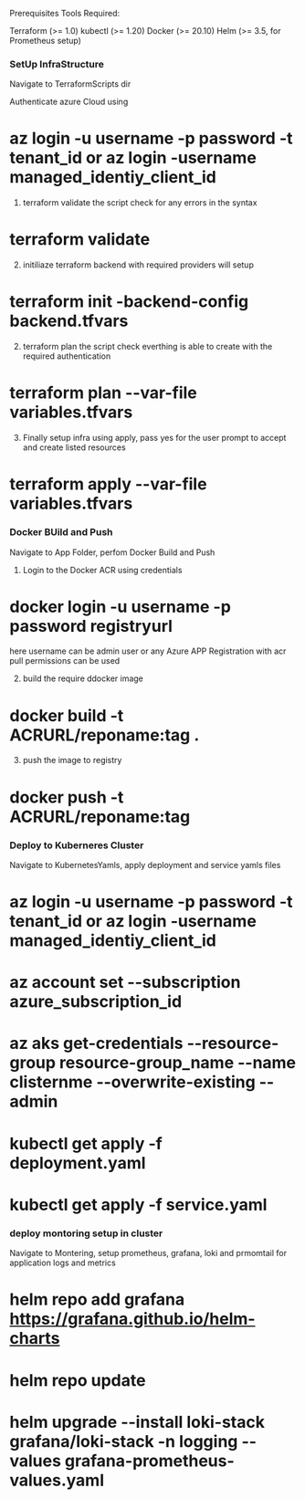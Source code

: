 Prerequisites
Tools Required:

Terraform (>= 1.0)
kubectl (>= 1.20)
Docker (>= 20.10)
Helm (>= 3.5, for Prometheus setup)

###  SetUp InfraStructure ### 
Navigate to TerraformScripts dir

Authenticate azure Cloud using 

# az login -u username -p password -t tenant_id   or   az login -username managed_identiy_client_id

1. terraform validate the script check for any errors in the syntax
 # terraform validate

2. initiliaze terraform backend with required providers will setup
 # terraform init -backend-config backend.tfvars

2. terraform plan the script check everthing is able to create with the required authentication
 # terraform plan --var-file variables.tfvars

3. Finally setup infra using apply, pass yes for the user prompt to accept and create listed resources
 # terraform apply --var-file variables.tfvars


### Docker BUild and Push  ###

Navigate to App Folder, perfom Docker Build and Push

1. Login to the Docker ACR using credentials
 # docker login -u username -p password registryurl
  here username can be admin user or any Azure APP Registration with acr pull permissions can be used

2. build the require ddocker image
 # docker build -t ACRURL/reponame:tag .

3. push the image to registry
 # docker push -t ACRURL/reponame:tag


### Deploy to Kuberneres Cluster ###

Navigate to KubernetesYamls, apply deployment and service yamls files
 # az login -u username -p password -t tenant_id    or   az login -username managed_identiy_client_id

# az account set --subscription azure_subscription_id
# az aks get-credentials --resource-group resource-group_name --name clisternme --overwrite-existing --admin

# kubectl get apply -f deployment.yaml
# kubectl get apply -f service.yaml



### deploy montoring  setup in cluster ####

Navigate to Montering, setup prometheus, grafana, loki and prmomtail for application logs and metrics

# helm repo add grafana https://grafana.github.io/helm-charts
# helm repo update
# helm upgrade --install loki-stack grafana/loki-stack -n logging --values grafana-prometheus-values.yaml
